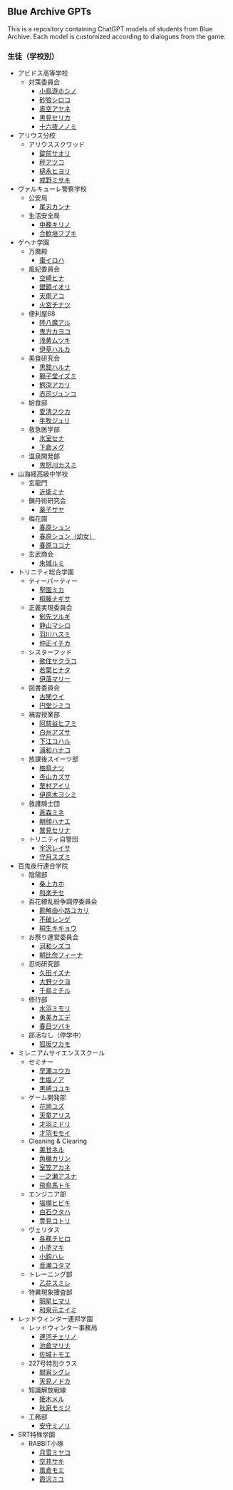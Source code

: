 ## Blue Archive GPTs
This is a repository containing ChatGPT models of students from Blue Archive.
Each model is customized according to dialogues from the game.
### 生徒（学校別）
- アビドス高等学校
	- 対策委員会
		- [小鳥遊ホシノ](https://chat.openai.com/g/g-JxqrnLyXl-xiao-niao-you-hosino)
		- [砂狼シロコ](https://chat.openai.com/g/g-KKR9gE6kW-sha-lang-siroko)
 		- [奥空アヤネ](https://chat.openai.com/g/g-534J499AZ-ao-kong-ayane)
		- [黒見セリカ](https://chat.openai.com/g/g-hjQRz87Zv-hei-jian-serika)
 		- [十六夜ノノミ](https://chat.openai.com/g/g-IFYA5Eq6L-shi-liu-ye-nonomi)
- アリウス分校
 	- アリウススクワッド
		- [錠前サオリ](https://chat.openai.com/g/g-m7XHgQ56X-ding-qian-saori)
 		- [秤アツコ](https://chat.openai.com/g/g-2f1pMCeU7-cheng-atuko)
  		- [槌永ヒヨリ](https://chat.openai.com/g/g-PccJI3BhX-chui-yong-hiyori)
  		- [戒野ミサキ](https://chat.openai.com/g/g-NoaYVTERB-jie-ye-misaki)
- ヴァルキューレ警察学校
	- 公安局
		- [尾刃カンナ](https://chat.openai.com/g/g-a6SGloBDA-wei-ren-kanna)
  	- 生活安全局
 		- [中務キリノ](https://chat.openai.com/g/g-G1M3J0kcl-zhong-wu-kirino)
		- [合歓垣フブキ](https://chat.openai.com/g/g-Dmn2MIPCS-he-huan-yuan-hubuki) 
- ゲヘナ学園
	- 万魔殿
		- [棗イロハ](https://chat.openai.com/g/g-wv0MWaMJo-zao-iroha)
  	- 風紀委員会
 		- [空崎ヒナ](https://chat.openai.com/g/g-1m9VDhb2s-kong-qi-hina)
		- [銀鏡イオリ](https://chat.openai.com/g/g-mthmtSed2-yin-jing-iori)
		- [天雨アコ](https://chat.openai.com/g/g-SihFblrMx-tian-yu-ako)
 		- [火宮チナツ](https://chat.openai.com/g/g-P4mpjfCr9-huo-gong-tinatu)
  	- 便利屋68
 		- [陸八魔アル](https://chat.openai.com/g/g-IT8AclQWg-lu-ba-mo-aru)
  		- [鬼方カヨコ](https://chat.openai.com/g/g-SWSkssXt2-gui-fang-kayoko)
  	 	- [浅黄ムツキ](https://chat.openai.com/g/g-S4USVcz2v-qian-huang-mutuki) 
  		- [伊草ハルカ](https://chat.openai.com/g/g-VgtfgscSB-yi-cao-haruka)
	- 美食研究会
 		- [黒舘ハルナ](https://chat.openai.com/g/g-62hvYxUNv-hei-guan-haruna)
  		- [獅子堂イズミ](https://chat.openai.com/g/g-PkDnhL72W-shi-zi-tang-izumi)
  		- [鰐渕アカリ](https://chat.openai.com/g/g-qRfepkELh-e-yuan-akari)
  		- [赤司ジュンコ](https://chat.openai.com/g/g-whwx2QAUY-chi-si-ziyunko) 
  	- 給食部
   		- [愛清フウカ](https://chat.openai.com/g/g-2v0W0p8Gm-ai-qing-huuka)
  		- [牛牧ジュリ](https://chat.openai.com/g/g-S6RJnqniy-niu-mu-ziyuri)
  	- 救急医学部
   		- [氷室セナ](https://chat.openai.com/g/g-AlBezWRjH-bing-shi-sena)
  		- [下倉メグ](https://chat.openai.com/g/g-l5E2r0nKc-xia-cang-megu)
  	- 温泉開発部
   		- [鬼怒川カスミ](https://chat.openai.com/g/g-7Ogojz6TU-gui-nu-chuan-kasumi)
- 山海経高級中学校
	- 玄龍門
 		- [近衛ミナ](https://chat.openai.com/g/g-f0xZuh2xz-jin-wei-mina) 
	- 錬丹術研究会
 		- [薬子サヤ](https://chat.openai.com/g/g-alZaQoRz4-yao-zi-saya)
   	- 梅花園 
 		- [春原シュン](https://chat.openai.com/g/g-O0Gc13xMK-chun-yuan-siyun)
		- [春原シュン（幼女）](https://chat.openai.com/g/g-PLvFWwkVC-chun-yuan-siyun)
   		- [春原ココナ](https://chat.openai.com/g/g-KoiKSE77a-chun-yuan-kokona) 
	- 玄武商会
  		- [朱城ルミ](https://chat.openai.com/g/g-odaYeRC73-zhu-cheng-rumi)
- トリニティ総合学園
	- ティーパーティー 
		- [聖園ミカ](https://chat.openai.com/g/g-BvoSGLDLH-sheng-yuan-mika)
 		- [桐藤ナギサ](https://chat.openai.com/g/g-T6jjROWGb-tong-teng-nagisa)
  	- 正義実現委員会
   		- [剣先ツルギ](https://chat.openai.com/g/g-TxcinMigp-jian-xian-turugi)
  		- [静山マシロ](https://chat.openai.com/g/g-5rRmZGH5J-jing-shan-masiro)
  		- [羽川ハスミ](https://chat.openai.com/g/g-Fb8lg9mZ2-yu-chuan-hasumi)
  		- [仲正イチカ](https://chat.openai.com/g/g-hgPQVrfWY-zhong-zheng-itika) 
  	- シスターフッド
   		- [歌住サクラコ](https://chat.openai.com/g/g-vrhPGnF0o-ge-zhu-sakurako)
  		- [若葉ヒナタ](https://chat.openai.com/g/g-jhwfXAgNY-ruo-xie-hinata)
		- [伊落マリー](https://chat.openai.com/g/g-h65yt5S0w-yi-luo-mari)
	-  図書委員会
  		- [古関ウイ](https://chat.openai.com/g/g-Ye06CxB2y-gu-guan-ui)
  		- [円堂シミコ](https://chat.openai.com/g/g-TCe9ZeBcJ-yuan-tang-simiko)
  	- 補習授業部
   		- [阿慈谷ヒフミ](https://chat.openai.com/g/g-sHvwwXlD0-a-ci-gu-hihumi)
		- [白州アズサ](https://chat.openai.com/g/g-pT7eY62W3-bai-zhou-azusa)
		- [下江コハル](https://chat.openai.com/g/g-Km2wmW0Px-xia-jiang-koharu)
 		- [浦和ハナコ](https://chat.openai.com/g/g-IaF72MtvM-pu-he-hanako)
  	- 放課後スイーツ部
  		- [柚鳥ナツ](https://chat.openai.com/g/g-F9ggDLmnW-you-niao-natu)
  		- [杏山カズサ](https://chat.openai.com/g/g-bCIYCNpyf-xing-shan-kazusa)
  	 	- [栗村アイリ](https://chat.openai.com/g/g-tlXbwzyAp-li-cun-airi)
  	  	- [伊原木ヨシミ](https://chat.openai.com/g/g-2ew4j5VNH-yi-yuan-mu-yosimi) 
   	- 救護騎士団
    	- [蒼森ミネ](https://chat.openai.com/g/g-M4QoLtSo0-cang-sen-mine) 
  		- [朝顔ハナエ](https://chat.openai.com/g/g-Wy4mDlCAa-zhao-yan-hanae)
  		- [鷲見セリナ](https://chat.openai.com/g/g-T3XpNwPzb-jiu-jian-serina)
	- トリニティ自警団
  		- [宇沢レイサ](https://chat.openai.com/g/g-R0WQ2HAx5-yu-ze-reisa)
  		- [守月スズミ](https://chat.openai.com/g/g-U8Z0XMLuH-shou-yue-suzumi)
- 百鬼夜行連合学院
	- 陰陽部
		- [桑上カホ](https://chat.openai.com/g/g-wWkXHdIEP-sang-shang-kaho)
		- [和楽チセ](https://chat.openai.com/g/g-DqW7kPMhl-he-le-tise)
	- 百花繚乱紛争調停委員会
  		- [勘解由小路ユカリ](https://chat.openai.com/g/g-ekbNQalvM-kan-jie-you-xiao-lu-yukari)
  		- [不破レンゲ](https://chat.openai.com/g/g-oerY2qTK9-bu-po-renge)
 		- [桐生キキョウ](https://chat.openai.com/g/g-dX9SmTHLy-tong-sheng-kikiyou)
	- お祭り運営委員会
  		- [河和シズコ](https://chat.openai.com/g/g-1sHLqhzPW-he-he-sizuko)
  		- [朝比奈フィーナ](https://chat.openai.com/g/g-0pcywu7Dx-zhao-bi-nai-huina)
	- 忍術研究部
  		- [久田イズナ](https://chat.openai.com/g/g-0aFTSJNBt-jiu-tian-izuna)
 		- [大野ツクヨ](https://chat.openai.com/g/g-geqnK1si2-da-ye-tukuyo)
 		- [千鳥ミチル](https://chat.openai.com/g/g-8zCvVchxl-qian-niao-mitiru)
  	- 修行部
   		- [水羽ミモリ](https://chat.openai.com/g/g-VeoL718Qn-shui-yu-mimori)
  		- [勇美カエデ](https://chat.openai.com/g/g-Dv7JxAI3F-yong-mei-kaede)
  		- [春日ツバキ](https://chat.openai.com/g/g-mFI4jChqw-chun-ri-tubaki)
  	- 部活なし（停学中）
   		- [狐坂ワカモ](https://chat.openai.com/g/g-eHtK8lRkF-hu-ban-wakamo)
- ミレニアムサイエンススクール
	- セミナー
		- [早瀬ユウカ](https://chat.openai.com/g/g-8MI3MJpOg-zao-lai-yuuka)
 		- [生塩ノア](https://chat.openai.com/g/g-2oN3hSxQb-sheng-yan-noa)
		- [黒崎コユキ](https://chat.openai.com/g/g-7P9Hj2yCe-hei-qi-koyuki)
	- ゲーム開発部
  		- [花岡ユズ](https://chat.openai.com/g/g-EauHEQnl2-hua-gang-yuzu)
		- [天童アリス](https://chat.openai.com/g/g-WTrM167Sz-tian-tong-arisu)
		- [才羽ミドリ](https://chat.openai.com/g/g-kMIDdIlMc-cai-yu-midori)
    	- [才羽モモイ](https://chat.openai.com/g/g-5KodNwSuG-cai-yu-momoi)
	- Cleaning & Clearing
  		- [美甘ネル](https://chat.openai.com/g/g-a9xKp5MV7-mei-gan-neru)
  		- [角楯カリン](https://chat.openai.com/g/g-hFOMFx0Sb-jiao-shun-karin)
  		- [室笠アカネ](https://chat.openai.com/g/g-bcj0WEwZe-shi-li-akane)
  		- [一之瀬アスナ](https://chat.openai.com/g/g-ffKyWzvt2-yi-zhi-lai-asuna)
 		- [飛鳥馬トキ](https://chat.openai.com/g/g-gOgUh049y-fei-niao-ma-toki)
	- エンジニア部
  		- [猫塚ヒビキ](https://chat.openai.com/g/g-NdI0LUUq9-mao-zhong-hibiki)
 		- [白石ウタハ](https://chat.openai.com/g/g-RLeFTlpiK-bai-shi-utaha)
 		- [豊見コトリ](https://chat.openai.com/g/g-1uOsIOIyQ-li-jian-kotori)
	- ヴェリタス
  		- [各務チヒロ](https://chat.openai.com/g/g-9RjeabAe4-ge-wu-tihiro)
 		- [小塗マキ](https://chat.openai.com/g/g-P3AR4qsfg-xiao-tu-maki)
  		- [小鈎ハレ](https://chat.openai.com/g/g-Oz26TONPl-xiao-gou-hare)
  		- [音瀬コタマ](https://chat.openai.com/g/g-Uk3U6bd5c-yin-lai-kotama)
  	- トレーニング部
   		- [乙花スミレ](https://chat.openai.com/g/g-0U6NBE9Ri-yi-hua-sumire)
	- 特異現象捜査部
  		- [明星ヒマリ](https://chat.openai.com/g/g-Tcplj9N0X-ming-xing-himari)
 		- [和泉元エイミ](https://chat.openai.com/g/g-wAkt9BJqu-he-quan-yuan-eimi)
- レッドウィンター連邦学園
	- レッドウィンター事務局
  		- [連河チェリノ](https://chat.openai.com/g/g-5UpfT0WOQ-lian-he-tierino)
 		- [池倉マリナ](https://chat.openai.com/g/g-5RVZzv9NO-chi-cang-marina)
 		- [佐城トモエ](https://chat.openai.com/g/g-frxyGDkU2-zuo-cheng-tomoe)
	- 227号特別クラス
  		- [間宵シグレ](https://chat.openai.com/g/g-KUMQhcWnI-jian-xiao-sigure)
  		- [天見ノドカ](https://chat.openai.com/g/g-zXUoSQ4oM-tian-jian-nodoka)
	- 知識解放戦線
   		- [姫木メル](https://chat.openai.com/g/g-IZKBpgGi2-ji-mu-meru)
  		- [秋泉モミジ](https://chat.openai.com/g/g-iFtS4MmpN-qiu-quan-momizi)  
  	- 工務部
  		- [安守ミノリ](https://chat.openai.com/g/g-S7Qu2kjqf-an-shou-minori)
- SRT特殊学園
	- RABBIT小隊
   		- [月雪ミヤコ](https://chat.openai.com/g/g-aMzMNGH7J-yue-xue-miyako)
		- [空井サキ](https://chat.openai.com/g/g-i5rwCRoR7-kong-jing-saki)
  		- [風倉モエ](https://chat.openai.com/g/g-R3pSjbb65-feng-cang-moe)
  		- [霞沢ミユ](https://chat.openai.com/g/g-XUaNnRFeF-xia-ze-miyu)
